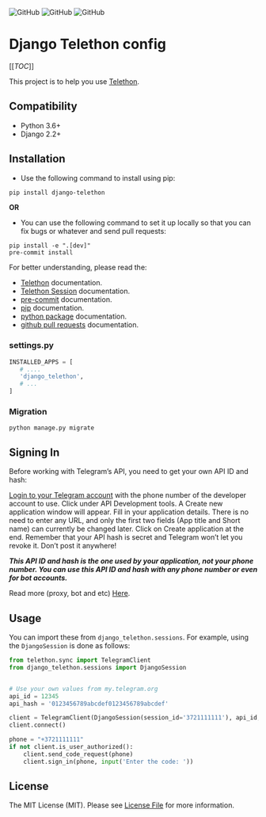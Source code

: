 <!--![GitHub All Releases](https://img.shields.io/github/downloads/ali-zahedi/django-telethon/total)-->
<!--![GitHub issues](https://img.shields.io/github/issues/ali-zahedi/django-telethon)-->
![GitHub](https://img.shields.io/github/license/ali-zahedi/django-telethon)
![GitHub](https://img.shields.io/pypi/pyversions/django-telethon.svg?maxAge=2592000)
![GitHub](https://img.shields.io/pypi/v/django-telethon.svg?maxAge=2592000)
# Django Telethon config

[[_TOC_]]

This project is to help you use [Telethon](https://docs.telethon.dev/en/stable/index.html). 

## Compatibility

* Python 3.6+
* Django 2.2+

## Installation

* Use the following command to install using pip:

```bash
pip install django-telethon
```

**OR** 

* You can use the following command to set it up locally so that you can fix bugs or whatever and send pull requests:

```shell script
pip install -e ".[dev]"
pre-commit install
```
For better understanding, please read the:
* [Telethon](https://docs.telethon.dev/en/stable/index.html) documentation.
* [Telethon Session](https://docs.telethon.dev/en/stable/modules/sessions.html) documentation.
* [pre-commit](https://pre-commit.com/docs/installation/) documentation.
* [pip](https://pip.pypa.io/en/stable/installing/) documentation.
* [python package](https://packaging.python.org/en/latest/tutorials/packaging-projects/) documentation.
* [github pull requests](https://help.github.com/en/articles/about-pull-requests/) documentation.

### settings.py

 
 ``` python
INSTALLED_APPS = [
    # ....
    'django_telethon',
    # ...
]
```

### Migration


```shell script
python manage.py migrate
```

## Signing In

Before working with Telegram’s API, you need to get your own API ID and hash:

[Login to your Telegram account](https://my.telegram.org/auth) with the phone number of the developer account to use.
Click under API Development tools.
A Create new application window will appear. Fill in your application details. There is no need to enter any URL, and only the first two fields (App title and Short name) can currently be changed later.
Click on Create application at the end. Remember that your API hash is secret and Telegram won’t let you revoke it. Don’t post it anywhere!

***This API ID and hash is the one used by your application, not your phone number. You can use this API ID and hash with any phone number or even for bot accounts.***

Read more (proxy, bot and etc) [Here](https://docs.telethon.dev/en/stable/basic/signing-in.html).

## Usage

You can import these from ```django_telethon.sessions```. For example, using the ```DjangoSession``` is done as follows:


```python
from telethon.sync import TelegramClient
from django_telethon.sessions import DjangoSession


# Use your own values from my.telegram.org
api_id = 12345
api_hash = '0123456789abcdef0123456789abcdef'

client = TelegramClient(DjangoSession(session_id='3721111111'), api_id, api_hash)
client.connect()

phone = "+3721111111"
if not client.is_user_authorized():
    client.send_code_request(phone)
    client.sign_in(phone, input('Enter the code: '))

```

## License

The MIT License (MIT). Please see [License File](LICENSE) for more information.
